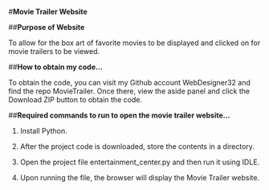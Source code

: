 #**Movie Trailer Website**

##**Purpose of Website**

To allow for the box art of favorite movies to be displayed and clicked on for movie trailers to be viewed.

##**How to obtain my code...**

To obtain the code, you can visit my Github account WebDesigner32 and find the repo MovieTrailer.
Once there, view the aside panel and click the Download ZIP button to obtain the code.

##**Required commands to run to open the movie trailer website...**

1. Install Python.

2. After the project code is downloaded, store the contents in a directory. 

3. Open the project file entertainment_center.py and then run it using IDLE.

4. Upon running the file, the browser will display the Movie Trailer website.



